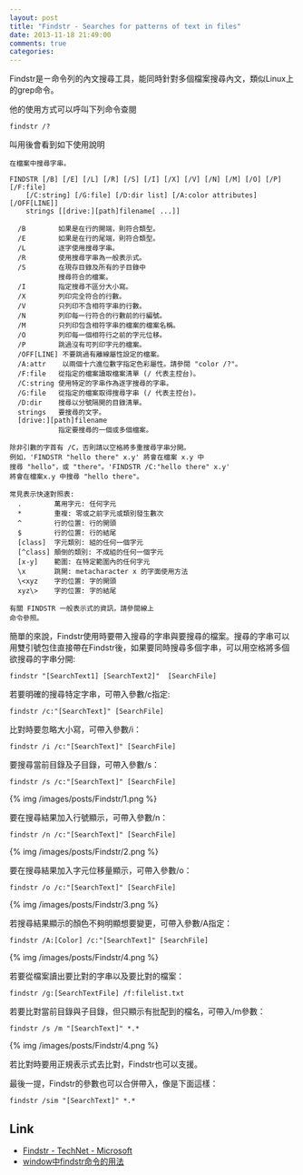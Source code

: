 ```yaml
---
layout: post
title: "Findstr - Searches for patterns of text in files"
date: 2013-11-18 21:49:00
comments: true
categories: 
---
```


Findstr是ㄧ命令列的內文搜尋工具，能同時針對多個檔案搜尋內文，類似Linux上的grep命令。

<!--More-->

他的使用方式可以呼叫下列命令查閱  

    findstr /?


叫用後會看到如下使用說明

    在檔案中搜尋字串。

    FINDSTR [/B] [/E] [/L] [/R] [/S] [/I] [/X] [/V] [/N] [/M] [/O] [/P] [/F:file]
        [/C:string] [/G:file] [/D:dir list] [/A:color attributes] [/OFF[LINE]]
        strings [[drive:][path]filename[ ...]]

      /B        如果是在行的開端，則符合類型。
      /E        如果是在行的尾端，則符合類型。
      /L        逐字使用搜尋字串。
      /R        使用搜尋字串為一般表示式。
      /S        在現存目錄及所有的子目錄中
                搜尋符合的檔案。
      /I        指定搜尋不區分大小寫。
      /X        列印完全符合的行數。
      /V        只列印不含相符字串的行數。
      /N        列印每一行符合的行數前的行編號。
      /M        只列印包含相符字串的檔案的檔案名稱。
      /O        列印每一個相符行之前的字元位移。
      /P        跳過沒有可列印字元的檔案。
      /OFF[LINE] 不要跳過有離線屬性設定的檔案。
      /A:attr    以兩個十六進位數字指定色彩屬性。請參閱 "color /?"。
      /F:file   從指定的檔案讀取檔案清單 (/ 代表主控台)。
      /C:string 使用特定的字串作為逐字搜尋的字串。
      /G:file   從指定的檔案取得搜尋字串 (/ 代表主控台)。
      /D:dir    搜尋以分號隔開的目錄清單。
      strings   要搜尋的文字。
      [drive:][path]filename
                指定要搜尋的一個或多個檔案。

    除非引數的字首有 /C，否則請以空格將多重搜尋字串分開。
    例如，'FINDSTR "hello there" x.y' 將會在檔案 x.y 中
    搜尋 "hello"，或 "there"。'FINDSTR /C:"hello there" x.y' 
    將會在檔案x.y 中搜尋 "hello there"。

    常見表示快速對照表:
      .        萬用字元: 任何字元
      *        重複: 零或之前字元或類別發生數次
      ^        行的位置: 行的開頭
      $        行的位置: 行的結尾
      [class]  字元類別: 組的任何一個字元
      [^class] 顛倒的類別: 不成組的任何一個字元
      [x-y]    範圍: 在特定範圍內的任何字元
      \x       跳開: metacharacter x 的字面使用方法
      \<xyz    字的位置: 字的開頭
      xyz\>    字的位置: 字的結尾

    有關 FINDSTR 一般表示式的資訊，請參閱線上
    命令參照。



簡單的來說，Findstr使用時要帶入搜尋的字串與要搜尋的檔案。搜尋的字串可以用雙引號包住直接帶在Findstr後，如果要同時搜尋多個字串，可以用空格將多個欲搜尋的字串分開:

    findstr "[SearchText1] [SearchText2]"  [SearchFile]


若要明確的搜尋特定字串，可帶入參數/c指定:

    findstr /c:"[SearchText]" [SearchFile]


比對時要忽略大小寫，可帶入參數/i：

    findstr /i /c:"[SearchText]" [SearchFile]


要搜尋當前目錄及子目錄，可帶入參數/s：

    findstr /s /c:"[SearchText]" [SearchFile]
   
{% img /images/posts/Findstr/1.png %}


要在搜尋結果加入行號顯示，可帶入參數/n：

    findstr /n /c:"[SearchText]" [SearchFile]

{% img /images/posts/Findstr/2.png %}


要在搜尋結果加入字元位移量顯示，可帶入參數/o：

    findstr /o /c:"[SearchText]" [SearchFile]

{% img /images/posts/Findstr/3.png %}


若搜尋結果顯示的顏色不夠明顯想要變更，可帶入參數/A指定：

    findstr /A:[Color] /c:"[SearchText]" [SearchFile]

{% img /images/posts/Findstr/4.png %}


若要從檔案讀出要比對的字串以及要比對的檔案：

    findstr /g:[SearchTextFile] /f:filelist.txt


若要比對當前目錄與子目錄，但只顯示有批配到的檔名，可帶入/m參數：

    findstr /s /m "[SearchText]" *.*

{% img /images/posts/Findstr/4.png %}


若比對時要用正規表示式去比對，Findstr也可以支援。  

最後一提，Findstr的參數也可以合併帶入，像是下面這樣：

    findstr /sim "[SearchText]" *.*


Link
----
* [Findstr - TechNet - Microsoft]( http://technet.microsoft.com/en-us/library/cc732459.aspx )
* [window中findstr命令的用法]( http://www.netingcn.com/window-findstr-command.html )
